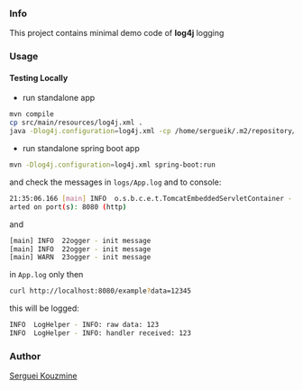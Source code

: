 ### Info

This project contains minimal demo code of __log4j__ logging

### Usage

#### Testing Locally
* run standalone app
```sh
mvn compile
cp src/main/resources/log4j.xml .
java -Dlog4j.configuration=log4j.xml -cp /home/sergueik/.m2/repository/log4j/log4j/1.2.17/log4j-1.2.17.jar:target/classes example.Basic
```
* run standalone spring boot app
```sh
mvn -Dlog4j.configuration=log4j.xml spring-boot:run
```
and check the messages in `logs/App.log` and to console:
```sh
21:35:06.166 [main] INFO  o.s.b.c.e.t.TomcatEmbeddedServletContainer - Tomcat st
arted on port(s): 8080 (http)
```
and
```sh
[main] INFO  22ogger - init message
[main] INFO  22ogger - init message
[main] WARN  23ogger - init message
```
in `App.log` only
then
```sh
curl http://localhost:8080/example?data=12345
```
this will be logged:
```sh
INFO  LogHelper - INFO: raw data: 123
INFO  LogHelper - INFO: handler received: 123
```
### Author

[Serguei Kouzmine](kouzmine_serguei@yahoo.com)

